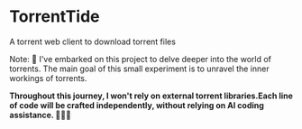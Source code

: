 # TorrentTide

A torrent web client to download torrent files

Note:
🚀 I've embarked on this project to delve deeper into the world of torrents. The main goal of this small experiment is to unravel the inner workings of torrents.

**Throughout this journey, I won't rely on external torrent libraries.Each line of code will be crafted independently, without relying on AI coding assistance. 🤖🚫📝**
